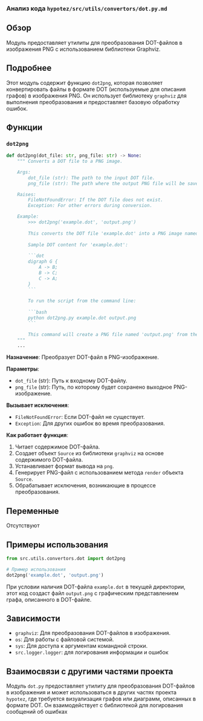 ### Анализ кода `hypotez/src/utils/convertors/dot.py.md`

## Обзор

Модуль предоставляет утилиты для преобразования DOT-файлов в изображения PNG с использованием библиотеки Graphviz.

## Подробнее

Этот модуль содержит функцию `dot2png`, которая позволяет конвертировать файлы в формате DOT (используемые для описания графов) в изображения PNG. Он использует библиотеку `graphviz` для выполнения преобразования и предоставляет базовую обработку ошибок.

## Функции

### `dot2png`

```python
def dot2png(dot_file: str, png_file: str) -> None:
    """ Converts a DOT file to a PNG image.

    Args:
        dot_file (str): The path to the input DOT file.
        png_file (str): The path where the output PNG file will be saved.

    Raises:
        FileNotFoundError: If the DOT file does not exist.
        Exception: For other errors during conversion.

    Example:
        >>> dot2png('example.dot', 'output.png')
        
        This converts the DOT file 'example.dot' into a PNG image named 'output.png'.
        
        Sample DOT content for 'example.dot':
        
        ```dot
        digraph G {
            A -> B;
            B -> C;
            C -> A;
        }
        ```
        
        To run the script from the command line:
        
        ```bash
        python dot2png.py example.dot output.png
        ```

        This command will create a PNG file named 'output.png' from the graph defined in 'example.dot'.
    """
    ...
```

**Назначение**:
Преобразует DOT-файл в PNG-изображение.

**Параметры**:

*   `dot_file` (str): Путь к входному DOT-файлу.
*   `png_file` (str): Путь, по которому будет сохранено выходное PNG-изображение.

**Вызывает исключения**:

*   `FileNotFoundError`: Если DOT-файл не существует.
*   `Exception`: Для других ошибок во время преобразования.

**Как работает функция**:

1.  Читает содержимое DOT-файла.
2.  Создает объект `Source` из библиотеки `graphviz` на основе содержимого DOT-файла.
3.  Устанавливает формат вывода на `png`.
4.  Генерирует PNG-файл с использованием метода `render` объекта `Source`.
5.  Обрабатывает исключения, возникающие в процессе преобразования.

## Переменные

Отсутствуют

## Примеры использования

```python
from src.utils.convertors.dot import dot2png

# Пример использования
dot2png('example.dot', 'output.png')
```

При условии наличия DOT-файла `example.dot` в текущей директории, этот код создаст файл `output.png` с графическим представлением графа, описанного в DOT-файле.

## Зависимости

*   `graphviz`: Для преобразования DOT-файлов в изображения.
*   `os`: Для работы с файловой системой.
*   `sys`: Для доступа к аргументам командной строки.
  *  `src.logger.logger`: для логирования информации и ошибок

## Взаимосвязи с другими частями проекта

Модуль `dot.py` предоставляет утилиту для преобразования DOT-файлов в изображения и может использоваться в других частях проекта `hypotez`, где требуется визуализация графов или диаграмм, описанных в формате DOT. Он взаимодействует с библиотекой для логирования сообщений об ошибках